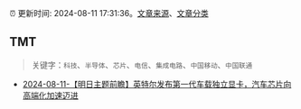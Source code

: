 :alarm_clock: 更新时间: 2024-08-11 17:31:36。[文章来源](/README.md)、[文章分类](/TAGS.md)

## TMT


> 关键字：`科技`、`半导体`、`芯片`、`电信`、`集成电路`、`中国移动`、`中国联通`



- [2024-08-11-【明日主题前瞻】英特尔发布第一代车载独立显卡，汽车芯片向高端化加速迈进](https://www.cls.cn/detail/1760600) 
